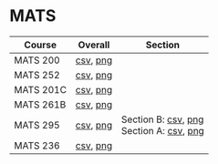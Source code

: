 # MATS

| Course | Overall | Section |
| ------ | ------- | ------- |
| MATS 200 | [csv](https://github.com/UCSD-Historical-Enrollment-Data/2024Spring/blob/main/overall/MATS%20200.csv), [png](https://raw.githubusercontent.com/UCSD-Historical-Enrollment-Data/2024Spring/main/plot_overall/MATS%20200.png) |  |
| MATS 252 | [csv](https://github.com/UCSD-Historical-Enrollment-Data/2024Spring/blob/main/overall/MATS%20252.csv), [png](https://raw.githubusercontent.com/UCSD-Historical-Enrollment-Data/2024Spring/main/plot_overall/MATS%20252.png) |  |
| MATS 201C | [csv](https://github.com/UCSD-Historical-Enrollment-Data/2024Spring/blob/main/overall/MATS%20201C.csv), [png](https://raw.githubusercontent.com/UCSD-Historical-Enrollment-Data/2024Spring/main/plot_overall/MATS%20201C.png) |  |
| MATS 261B | [csv](https://github.com/UCSD-Historical-Enrollment-Data/2024Spring/blob/main/overall/MATS%20261B.csv), [png](https://raw.githubusercontent.com/UCSD-Historical-Enrollment-Data/2024Spring/main/plot_overall/MATS%20261B.png) |  |
| MATS 295 | [csv](https://github.com/UCSD-Historical-Enrollment-Data/2024Spring/blob/main/overall/MATS%20295.csv), [png](https://raw.githubusercontent.com/UCSD-Historical-Enrollment-Data/2024Spring/main/plot_overall/MATS%20295.png) | Section B: [csv](https://github.com/UCSD-Historical-Enrollment-Data/2024Spring/blob/main/section/MATS%20295_B.csv), [png](https://raw.githubusercontent.com/UCSD-Historical-Enrollment-Data/2024Spring/main/plot_section/MATS%20295_B.png)<br>Section A: [csv](https://github.com/UCSD-Historical-Enrollment-Data/2024Spring/blob/main/section/MATS%20295_A.csv), [png](https://raw.githubusercontent.com/UCSD-Historical-Enrollment-Data/2024Spring/main/plot_section/MATS%20295_A.png) |
| MATS 236 | [csv](https://github.com/UCSD-Historical-Enrollment-Data/2024Spring/blob/main/overall/MATS%20236.csv), [png](https://raw.githubusercontent.com/UCSD-Historical-Enrollment-Data/2024Spring/main/plot_overall/MATS%20236.png) |  |
